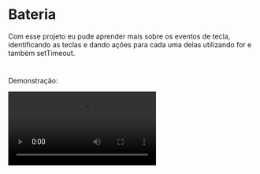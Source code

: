# Bateria

Com esse projeto eu pude aprender mais sobre os eventos de tecla, identificando as teclas e dando ações para cada uma delas utilizando for e também setTimeout.

#

Demonstração:

<video src='video1.mp4'>